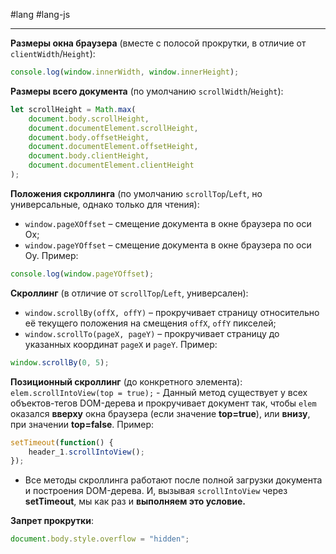 #lang #lang-js 

---
**Размеры окна браузера** (вместе с полосой прокрутки, в отличие от `clientWidth`/`Height`):

```javascript
console.log(window.innerWidth, window.innerHeight);
```

**Размеры всего документа** (по умолчанию `scrollWidth`/`Height`):

```javascript
let scrollHeight = Math.max(
    document.body.scrollHeight,
    document.documentElement.scrollHeight,
    document.body.offsetHeight,
    document.documentElement.offsetHeight,
    document.body.clientHeight,
    document.documentElement.clientHeight
);
```

**Положения скроллинга** (по умолчанию `scrollTop`/`Left`, но универсальные, однако только для чтения):
- `window.pageXOffset` – смещение документа в окне браузера по оси Ox;
- `window.pageYOffset` – смещение документа в окне браузера по оси Oy.
Пример:

```javascript
console.log(window.pageYOffset);
```

**Скроллинг** (в отличие от `scrollTop`/`Left`, универсален):
- `window.scrollBy(offX, offY)` – прокручивает страницу относительно её текущего положения на смещения `offX`, `offY` пикселей;
- `window.scrollTo(pageX, pageY)` – прокручивает страницу до указанных координат `pageX` и `pageY`.
Пример:

```javascript
window.scrollBy(0, 5);
```

**Позиционный скроллинг** (до конкретного элемента):
`elem.scrollIntoView(top = true);` - Данный метод существует у всех объектов-тегов DOM-дерева и прокручивает документ так, чтобы `elem` оказался **вверху** окна браузера (если значение **top=true**), или **внизу**, при значении **top=false**.
Пример:

```javascript
setTimeout(function() {
    header_1.scrollIntoView();
});
```

- Все методы скроллинга работают после полной загрузки документа и построения DOM-дерева. И, вызывая `scrollIntoView` через **setTimeout**, мы как раз и **выполняем это условие.**

**Запрет прокрутки**:

```javascript
document.body.style.overflow = "hidden";
```
